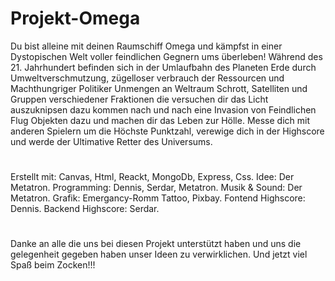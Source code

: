# Projekt-Omega 

Du bist alleine mit deinen Raumschiff Omega und kämpfst in einer Dystopischen Welt voller feindlichen Gegnern ums überleben! Während des 21. Jahrhundert befinden sich in der Umlaufbahn des Planeten Erde durch Umweltverschmutzung, zügelloser verbrauch der Ressourcen und Machthungriger Politiker Unmengen an Weltraum Schrott, Satelliten und Gruppen verschiedener Fraktionen die versuchen dir das Licht auszuknipsen dazu kommen nach und nach eine Invasion von Feindlichen Flug Objekten dazu und machen dir das Leben zur Hölle. Messe dich mit anderen Spielern um die Höchste Punktzahl, verewige dich in der Highscore und werde der Ultimative Retter des Universums.

#
Erstellt mit: 
Canvas, Html, Reackt, MongoDb, Express, Css.
Idee: Der Metatron.
Programming: Dennis, Serdar, Metatron.
Musik & Sound: Der Metatron.
Grafik: Emergancy-Romm Tattoo, Pixbay.
Fontend Highscore: Dennis.
Backend Highscore: Serdar.

#

Danke an alle die uns bei diesen Projekt unterstützt haben und uns die
gelegenheit gegeben haben unser Ideen zu verwirklichen. Und jetzt viel
Spaß beim Zocken!!!







